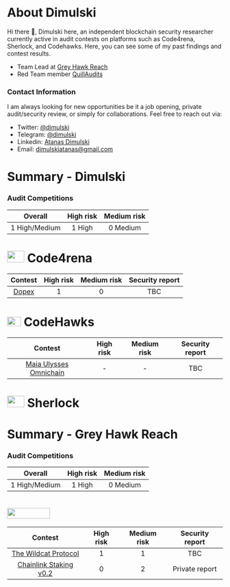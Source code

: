 # About Dimulski

Hi there 👋, Dimulski here, an independent blockchain security researcher currently active in audit contests on platforms such as Code4rena, Sherlock, and Codehawks. Here, you can see some of my past findings and contest results.
 - Team Lead at [Grey Hawk Reach](https://twitter.com/reachauditing)
 - Red Team member [QuillAudits](https://www.quillaudits.com/services/qrt-as-a-service)

### Contact Information
I am always looking for new opportunities be it a job opening, private audit/security review, or simply for collaborations. Feel free to reach out via:

  - Twitter: [@dimulski](https://twitter.com/dimulskiatana)
  - Telegram: [@dimulski](https://t.me/dimulski)
  - Linkedin: [Atanas Dimulski](https://www.linkedin.com/in/atanas-dimulski-9bb628195/)
  - Email: [dimulskiatanas@gmail.com](dimulskiatanas@gmail.com)
# Summary - Dimulski
### Audit Competitions
| Overall | High risk | Medium risk |
|:--:|:--:|:--:|
| 1 High/Medium | 1 High | 0 Medium | 
# <img src="https://code4rena.com/images/c4-logo-icon.svg" width=40 height=27> Code4rena

| Contest | High risk | Medium risk | Security report | 
|:--:|:--:|:--:|:--:|
| [Dopex](https://code4rena.com/contests/2023-08-dopex#top) | 1 | 0 | TBC |

# <img src="https://res.cloudinary.com/droqoz7lg/image/upload/v1689080263/snhkgvtsidryjdtx0pce.png" width=32 height=22> CodeHawks
| Contest | High risk | Medium risk | Security report | 
|:--:|:--:|:--:|:--:|
| [Maia Ulysses Omnichain](https://code4rena.com/contests/2023-09-maia-dao-ulysses#top) | - | - | TBC |

# <img src="https://audits.sherlock.xyz/_next/static/media/sherlock_logo.bf519c9e.svg" width=40 height=27> Sherlock
# Summary - Grey Hawk Reach 
### Audit Competitions
| Overall | High risk | Medium risk |
|:--:|:--:|:--:|
| 1 High/Medium | 1 High | 0 Medium |  

# <img src="https://code4rena.com/logos/c4-logo.svg" width=100 height=25>

| Contest | High risk | Medium risk | Security report | 
|:--:|:--:|:--:|:--:|
| [The Wildcat Protocol](https://code4rena.com/contests/2023-10-the-wildcat-protocol#top) | 1 | 1 | TBC |
| [Chainlink Staking v0.2](https://code4rena.com/contests/2023-08-chainlink-staking-v02#top) | 0 | 2 | Private report |
